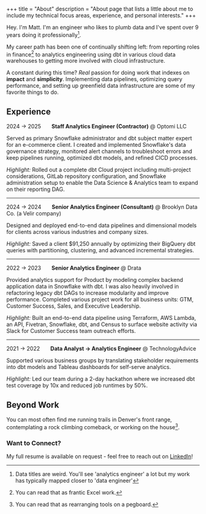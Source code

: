 +++
title = "About"
description = "About page that lists a little about me to include my technical focus areas, experience, and personal interests."
+++

Hey. I'm Matt. I'm an engineer who likes to plumb data and I've spent over 9 years doing it professionally[^1].

My career path has been one of continually shifting left: from reporting roles in finance[^2] to analytics engineering using dbt in various cloud data warehouses to getting more involved with cloud infrastructure.

A constant during this time? _Real_ passion for doing work that indexes on **impact** and **simplicity**. Implementing data pipelines, optimizing query performance, and setting up greenfield data infrastructure are some of my favorite things to do.

## Experience

2024 → 2025 &nbsp;&nbsp;&nbsp;&nbsp;&nbsp; **Staff Analytics Engineer (Contractor)** @ Optomi LLC

Served as primary Snowflake administrator and dbt subject matter expert for an e-commerce client. I created and implemented Snowflake's data governance strategy, monitored alert channels to troubleshoot errors and keep pipelines running, optimized dbt models, and refined CICD processes.

_Highlight:_ Rolled out a complete dbt Cloud project including multi-project considerations, GitLab repository configuration, and Snowflake administration setup to enable the Data Science & Analytics team to expand on their reporting DAG.

---

2024 → 2024 &nbsp;&nbsp;&nbsp;&nbsp;&nbsp; **Senior Analytics Engineer (Consultant)** @ Brooklyn Data Co. (a Velir company)

Designed and deployed end-to-end data pipelines and dimensional models for clients across various industries and company sizes.

_Highlight:_ Saved a client $91,250 annually by optimizing their BigQuery dbt queries with partitioning, clustering, and advanced incremental strategies.

---

2022 → 2023 &nbsp;&nbsp;&nbsp;&nbsp;&nbsp; **Senior Analytics Engineer** @ Drata

Provided analytics support for Product by modeling complex backend application data in Snowflake with dbt.  I was also heavily involved in refactoring legacy dbt DAGs to increase modularity and improve performance.  Completed various project work for all business units: GTM, Customer Success, Sales, and Executive Leadership.

_Highlight:_ Built an end-to-end data pipeline using Terraform, AWS Lambda, an API, Fivetran, Snowflake, dbt, and Census to surface website activity via Slack for Customer Success team outreach efforts.

---

2021 → 2022 &nbsp;&nbsp;&nbsp;&nbsp;&nbsp; **Data Analyst → Analytics Engineer** @ TechnologyAdvice

Supported various business groups by translating stakeholder requirements into dbt models and Tableau dashboards for self-serve analytics.

_Highlight:_ Led our team during a 2-day hackathon where we increased dbt test coverage by 10x and reduced job runtimes by 50%.

## Beyond Work
You can most often find me running trails in Denver's front range, contemplating a rock climbing comeback, or working on the house[^3].

### Want to Connect?
My full resume is available on request - feel free to reach out on [LinkedIn](https://www.linkedin.com/in/matthew-clawson-1b8b6b30/)!

[^1]: Data titles are weird.  You'll see 'analytics engineer' a lot but my work has typically mapped closer to 'data engineer'
[^2]: You can read that as frantic Excel work.
[^3]: You can read that as rearranging tools on a pegboard.

